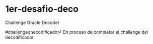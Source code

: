 # 1er-desafio-deco
Challenge Oracle Decoder

#challengeonecodificador4
En proceso de completar el challenge del decodificador
